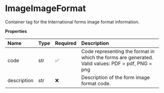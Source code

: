 # ImageImageFormat

Container tag for the International forms image format information.

**Properties**

| Name        | Type | Required | Description                                                                                       |
| :---------- | :--- | :------- | :------------------------------------------------------------------------------------------------ |
| code        | str  | ✅       | Code representing the format in which the forms are generated. Valid values: PDF = pdf, PNG = png |
| description | str  | ❌       | Description of the form image format code.                                                        |

<!-- This file was generated by liblab | https://liblab.com/ -->
